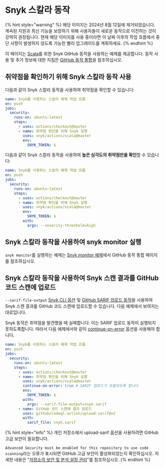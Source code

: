 # Snyk 스칼라 동작

{% hint style="warning" %}
해당 이미지는 2024년 8월 12일에 제거되었습니다. 계속된 지원과 최신 기능을 보장하기 위해 사용자들이 새로운 동작으로 이전하는 것이 강력히 권장됩니다. 현재 해당 이미지를 사용 중이라면 이 날짜 이후의 작업 흐름에서 중단 사항이 발생하지 않도록 가능한 빨리 업그레이드를 계획하세요.
{% endhint %}

이 페이지는 [Scala](https://github.com/snyk/actions/tree/master/scala)를 위한 Snyk GitHub 동작을 사용하는 예제를 제공합니다. 동작 사용 및 추가 정보에 대한 지침은 [GitHub 동작 통합](https://docs.snyk.io/integrations/ci-cd-integrations/github-actions-integration)을 참조하십시오.

## 취약점을 확인하기 위해 Snyk 스칼라 동작 사용

다음과 같이 Snyk 스칼라 동작을 사용하여 취약점을 확인할 수 있습니다:

```yaml
name: Snyk를 사용하는 스칼라 예제 작업 흐름
on: push
jobs:
  security:
    runs-on: ubuntu-latest
    steps:
      - uses: actions/checkout@master
      - name: 취약점 확인을 위해 Snyk 실행
        uses: snyk/actions/scala@master
        env:
          SNYK_TOKEN: $
```

다음과 같이 Snyk 스칼라 동작을 사용하여 **높은 심각도의 취약점만을 확인**할 수 있습니다:

```yaml
name: Snyk를 사용하는 스칼라 예제 작업 흐름
on: push
jobs:
  security:
    runs-on: ubuntu-latest
    steps:
      - uses: actions/checkout@master
      - name: 취약점 확인을 위해 Snyk 실행
        uses: snyk/actions/scala@master
        env:
          SNYK_TOKEN: $
        with:
          args: --severity-threshold=high
```

## Snyk 스칼라 동작을 사용하여 snyk monitor 실행

`snyk monitor`를 실행하는 예제는 [Snyk monitor 예제](https://docs.snyk.io/integrations/ci-cd-integrations/github-actions-integration#snyk-monitor-example)에서 GitHub 동작 통합 페이지를 참조하십시오.

## Snyk 스칼라 동작을 사용하여 Snyk 스캔 결과를 GitHub 코드 스캔에 업로드

`--sarif-file-output` [Snyk CLI 옵션](https://docs.snyk.io/snyk-cli/cli-reference) 및 [GitHub SARIF 업로드 동작](https://docs.github.com/en/code-security/secure-coding/uploading-a-sarif-file-to-github)을 사용하여 Snyk 스캔 결과를 GitHub 코드 스캔에 업로드할 수 있습니다. 다음 예제에서 보여지는 대로입니다.

Snyk 동작은 취약점을 발견했을 때 실패합니다. 이는 SARIF 업로드 동작이 실행되지 못하도록합니다. 따라서 다음 예제에서와 같이 [continue-on-error](https://docs.github.com/en/actions/reference/workflow-syntax-for-github-actions#jobsjob_idstepscontinue-on-error) 옵션을 사용해야 합니다.

```yaml
name: Snyk를 사용하는 스칼라 예제 작업 흐름
on: push
jobs:
  security:
    runs-on: ubuntu-latest
    steps:
      - uses: actions/checkout@master
      - name: 취약점 확인을 위해 Snyk 실행
        uses: snyk/actions/scala@master
        continue-on-error: true # SARIF 업로드가 호출되도록 합니다
        env:
          SNYK_TOKEN: $
        with:
          args: --sarif-file-output=snyk.sarif
      - name: GitHub 코드 스캔에 결과 업로드
        uses: github/codeql-action/upload-sarif@v2
        with:
          sarif_file: snyk.sarif
```

{% hint style="info" %}
개인 저장소에서 upload-sarif 옵션을 사용하려면 GitHub 고급 보안이 필요합니다. &#x20;

`Advanced Security must be enabled for this repository to use code scanning`라는 오류가 표시되면 GitHub 고급 보안이 활성화되었는지 확인하십시오. 자세한 내용은 "[저장소의 보안 및 분석 설정 관리](https://docs.github.com/en/repositories/managing-your-repositorys-settings-and-features/enabling-features-for-your-repository/managing-security-and-analysis-settings-for-your-repository)"를 참조하십시오.
{% endhint %}